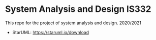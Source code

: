 # System Analysis and Design IS332
This repo for the project of system analysis and design. 2020/2021

* StarUML: https://staruml.io/download

